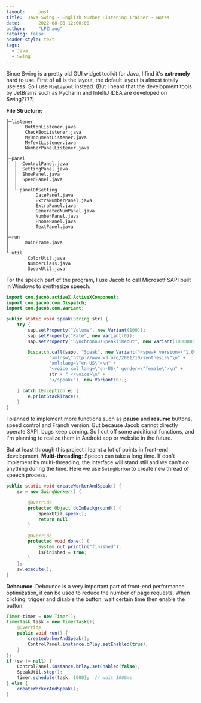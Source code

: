 ```yaml
---
layout:     post
title:  Java Swing - English Number Listening Trainer - Notes
date:       2022-08-08 12:00:00
author:     "LPZhang"
catalog: false
header-style: text
tags: 
  - Java
  - Swing
---
```



Since Swing is a pretty old GUI widget toolkit for Java, I find it's **extremely** hard to use. First of all is the layout, the default layout is almost totally useless. So I use `MigLayout` instead. (But I heard that the development tools by JetBrains such as Pycharm and IntelliJ IDEA are developed on Swing????)

**File Structure:**
```
├─listener
│      ButtonListener.java
│      CheckBoxListener.java
│      MyDocumentListener.java
│      MyTextListener.java
│      NumberPanelListener.java
│      
├─panel
│  │  ControlPanel.java
│  │  SettingPanel.java
│  │  ShowPanel.java
│  │  SpeedPanel.java
│  │  
│  └─panelOfSetting
│          DatePanel.java
│          ExtraNumberPanel.java
│          ExtraPanel.java
│          GeneratedNumPanel.java
│          NumberPanel.java
│          PhonePanel.java
│          TextPanel.java
│          
├─run
│      mainFrame.java
│      
└─util
        ColorUtil.java
        NumberClass.java
        SpeakUtil.java
```

For the speech part of the program, I use Jacob to call Microsotf SAPI built in Windows to synthesize speech. 
```java
import com.jacob.activeX.ActiveXComponent;
import com.jacob.com.Dispatch;
import com.jacob.com.Variant;

public static void speak(String str) {
    try {
        sap.setProperty("Volume", new Variant(100));
        sap.setProperty("Rate", new Variant(0));
        sap.setProperty("SynchronousSpeakTimeout", new Variant(1000000));

        Dispatch.call(sapo, "Speak", new Variant("<speak version=\"1.0\"\n" +
                "xmlns=\"http://www.w3.org/2001/10/synthesis\"\n" +
                "xml:lang=\"en-US\">\n" +
                "<voice xml:lang=\"en-US\" gender=\"female\">\n" +
                str + " </voice>\n" +
                "</speak>"), new Variant(0));

    } catch (Exception e) {
        e.printStackTrace();
    }
}
```

I planned to implement more functions such as **pause** and **resume** buttons, speed control and Franch version. But because Jacob cannot directly operate SAPI, bugs keep coming. So I cut off some additional functions, and I'm planning to realize them in Android app or website in the future.

But at least through this project I learnt a lot of points in front-end development.
**Multi-threading**:
Speech can take a long time. If don't implement by multi-threading, the interface will stand still and we can't do anything during the time. Here we use `SwingWorker`to create new thread of speech process.
```java
public static void createWorkerAndSpeak() {
    sw = new SwingWorker() {

        @Override
        protected Object doInBackground() {
            SpeakUtil.speak();
            return null;
        }

        @Override
        protected void done() {
            System.out.println("finished");
            isFinished = true;
        }
    };
    sw.execute();
}
```
**Debounce**:
Debounce is a very important part of front-end performance optimization, it can be used to reduce the number of page requests. 
When clicking, trigger and disable the button, wait certain time then enable the button.
```java
Timer timer = new Timer();
TimerTask task = new TimerTask(){
    @Override
    public void run() {
        createWorkerAndSpeak();
        ControlPanel.instance.bPlay.setEnabled(true);
    }
};
if (sw != null) {
    ControlPanel.instance.bPlay.setEnabled(false);
    SpeakUtil.stop();
    timer.schedule(task, 1000);  // wait 1000ms
} else {
    createWorkerAndSpeak();
}
```